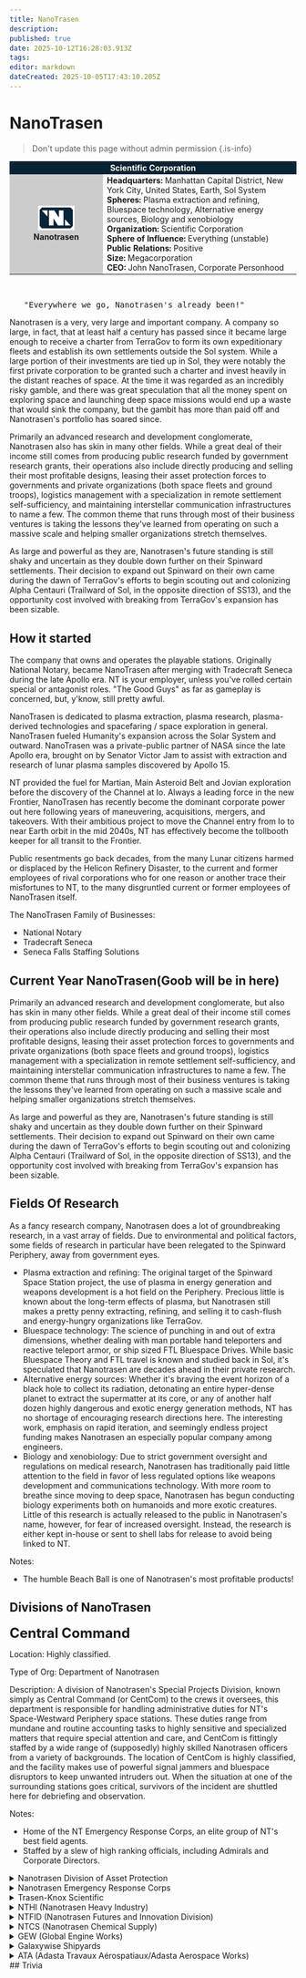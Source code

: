 ```yaml
---
title: NanoTrasen
description: 
published: true
date: 2025-10-12T16:28:03.913Z
tags: 
editor: markdown
dateCreated: 2025-10-05T17:43:10.205Z
---
```


<body>
 
# NanoTrasen
  
> Don't update this page without admin permission
{.is-info}

<table width="100%" cellspacing="0" cellpadding="2">
<tbody><tr>
<td bgcolor="#092336" align="center" colspan="2"><font color="#FFFFF"><b>Scientific Corporation</b></font>
</td></tr>
<tr>
<td width="150" align="center" bgcolor="#cccccc"><span typeof="mw:File"><a href="/File:Nanotrasen_flag.png" class="mw-file-description"><img src="/factions/ntlogo.png" decoding="async" width="64" height="43" class="mw-file-element" srcset="/images/thumb/c/c2/Nanotrasen_flag.png/96px-Nanotrasen_flag.png 1.5x, /images/thumb/c/c2/Nanotrasen_flag.png/128px-Nanotrasen_flag.png 2x" /></a></span> <br /> <b>Nanotrasen</b>
</td>
<td><b>Headquarters:</b> Manhattan Capital District, New York City, United States, Earth, Sol System<br /> <b>Spheres:</b> Plasma extraction and refining, Bluespace technology, Alternative energy sources, Biology and xenobiology<br /><b>Organization:</b> Scientific Corporation<br /><b>Sphere of Influence:</b> Everything (unstable)<br /><b>Public Relations:</b> Positive<br /><b>Size:</b> Megacorporation<br /><b>CEO:</b> John NanoTrasen, Corporate Personhood<br />
</td></tr></tbody></table>
<p><br />
</p>
<pre>   "Everywhere we go, Nanotrasen's already been!"
</pre>

Nanotrasen is a very, very large and important company. A company so large, in fact, that at least half a century has passed since it became large enough to receive a charter from TerraGov to form its own expeditionary fleets and establish its own settlements outside the Sol system. While a large portion of their investments are tied up in Sol, they were notably the first private corporation to be granted such a charter and invest heavily in the distant reaches of space. At the time it was regarded as an incredibly risky gamble, and there was great speculation that all the money spent on exploring space and launching deep space missions would end up a waste that would sink the company, but the gambit has more than paid off and Nanotrasen's portfolio has soared since.

Primarily an advanced research and development conglomerate, Nanotrasen also has skin in many other fields. While a great deal of their income still comes from producing public research funded by government research grants, their operations also include directly producing and selling their most profitable designs, leasing their asset protection forces to governments and private organizations (both space fleets and ground troops), logistics management with a specialization in remote settlement self-sufficiency, and maintaining interstellar communication infrastructures to name a few. The common theme that runs through most of their business ventures is taking the lessons they've learned from operating on such a massive scale and helping smaller organizations stretch themselves.

As large and powerful as they are, Nanotrasen's future standing is still shaky and uncertain as they double down further on their Spinward settlements. Their decision to expand out Spinward on their own came during the dawn of TerraGov's efforts to begin scouting out and colonizing Alpha Centauri (Trailward of Sol, in the opposite direction of SS13), and the opportunity cost involved with breaking from TerraGov's expansion has been sizable.

## How it started
  
The company that owns and operates the playable stations. Originally National Notary, became NanoTrasen after merging with Tradecraft Seneca during the late Apollo era. NT is your employer, unless you've rolled certain special or antagonist roles. "The Good Guys" as far as gameplay is concerned, but, y'know, still pretty awful.

NanoTrasen is dedicated to plasma extraction, plasma research, plasma-derived technologies and spacefaring / space exploration in general. NanoTrasen fueled Humanity's expansion across the Solar System and outward. NanoTrasen was a private-public partner of NASA since the late Apollo era, brought on by Senator Victor Jam to assist with extraction and research of lunar plasma samples discovered by Apollo 15.

NT provided the fuel for Martian, Main Asteroid Belt and Jovian exploration before the discovery of the Channel at Io. Always a leading force in the new Frontier, NanoTrasen has recently become the dominant corporate power out here following years of maneuvering, acquisitions, mergers, and takeovers. With their ambitious project to move the Channel entry from Io to near Earth orbit in the mid 2040s, NT has effectively become the tollbooth keeper for all transit to the Frontier.

Public resentments go back decades, from the many Lunar citizens harmed or displaced by the Helicon Refinery Disaster, to the current and former employees of rival corporations who for one reason or another trace their misfortunes to NT, to the many disgruntled current or former employees of NanoTrasen itself.
  
The NanoTrasen Family of Businesses:
  
- National Notary
- Tradecraft Seneca  
- Seneca Falls Staffing Solutions  

## Current Year NanoTrasen(Goob will be in here) 

Primarily an advanced research and development conglomerate, but also has skin in many other fields. While a great deal of their income still comes from producing public research funded by government research grants, their operations also include directly producing and selling their most profitable designs, leasing their asset protection forces to governments and private organizations (both space fleets and ground troops), logistics management with a specialization in remote settlement self-sufficiency, and maintaining interstellar communication infrastructures to name a few. The common theme that runs through most of their business ventures is taking the lessons they've learned from operating on such a massive scale and helping smaller organizations stretch themselves.

As large and powerful as they are, Nanotrasen's future standing is still shaky and uncertain as they double down further on their Spinward settlements. Their decision to expand out Spinward on their own came during the dawn of TerraGov's efforts to begin scouting out and colonizing Alpha Centauri (Trailward of Sol, in the opposite direction of SS13), and the opportunity cost involved with breaking from TerraGov's expansion has been sizable.
  
## Fields Of Research
As a fancy research company, Nanotrasen does a lot of groundbreaking research, in a vast array of fields. Due to environmental and political factors, some fields of research in particular have been relegated to the Spinward Periphery, away from government eyes.

- Plasma extraction and refining: The original target of the Spinward Space Station project, the use of plasma in energy generation and weapons development is a hot field on the Periphery. Precious little is known about the long-term effects of plasma, but Nanotrasen still makes a pretty penny extracting, refining, and selling it to cash-flush and energy-hungry organizations like TerraGov.
- Bluespace technology: The science of punching in and out of extra dimensions, whether dealing with man portable hand teleporters and reactive teleport armor, or ship sized FTL Bluespace Drives. While basic Bluespace Theory and FTL travel is known and studied back in Sol, it's speculated that Nanotrasen are decades ahead in their private research.
- Alternative energy sources: Whether it's braving the event horizon of a black hole to collect its radiation, detonating an entire hyper-dense planet to extract the supermatter at its core, or any of another half dozen highly dangerous and exotic energy generation methods, NT has no shortage of encouraging research directions here. The interesting work, emphasis on rapid iteration, and seemingly endless project funding makes Nanotrasen an especially popular company among engineers.
- Biology and xenobiology: Due to strict government oversight and regulations on medical research, Nanotrasen has traditionally paid little attention to the field in favor of less regulated options like weapons development and communications technology. With more room to breathe since moving to deep space, Nanotrasen has begun conducting biology experiments both on humanoids and more exotic creatures. Little of this research is actually released to the public in Nanotrasen's name, however, for fear of increased oversight. Instead, the research is either kept in-house or sent to shell labs for release to avoid being linked to NT.

Notes:

- The humble Beach Ball is one of Nanotrasen's most profitable products!
  
## Divisions of NanoTrasen
  
  <strong><font size="5">Central Command</font></strong>
  
Location: Highly classified.

Type of Org: Department of Nanotrasen

Description: A division of Nanotrasen's Special Projects Division, known simply as Central Command (or CentCom) to the crews it oversees, this department is responsible for handling administrative duties for NT's Space-Westward Periphery space stations. These duties range from mundane and routine accounting tasks to highly sensitive and specialized matters that require special attention and care, and CentCom is fittingly staffed by a wide range of (supposedly) highly skilled Nanotrasen officers from a variety of backgrounds. The location of CentCom is highly classified, and the facility makes use of powerful signal jammers and bluespace disruptors to keep unwanted intruders out. When the situation at one of the surrounding stations goes critical, survivors of the incident are shuttled here for debriefing and observation.

Notes:

- Home of the NT Emergency Response Corps, an elite group of NT's best field agents.
- Staffed by a slew of high ranking officials, including Admirals and Corporate Directors.
  
<details>
  <summary> Nanotrasen Division of Asset Protection</summary>
  Location: Mostly active in Sol, some presence in Spinward Sector.<br>
  Type of Org: Division of Nanotrasen<br>
   Description: As close as Nanotrasen is legally allowed to come to owning a private army, and then some. The DAP is Nanotrasen's paramilitary wing, and on paper is in charge of protecting most of Nanotrasen's cargo ships, settlements, space stations, and other valuable assets from the hands of insurgents or pirates who may want to cause them harm. In reality, however, the DAP performs offensive operations at least as often as it performs defensive maneuvers, a fact that is often left out of their press material. Some of their offensive operations include black ops raids on corporate rivals, overrunning native populations on resource rich planets or asteroid belts, and lightning strikes on vulnerable cargo transports carrying desired goods; in short, the exact things they are charged with preventing.<br>
   Despite their generally shady nature and willingness to commit war crimes in pursuit of the almighty space dollar, the DAP is rarely involved in activity in the Spinward Sector. Their reputation back in Sol was already under scrutiny for various espionage operations they were apart of before the latest round of inquiries into Nanotrasen's Spinward activities, so NT's leadership has made as much of an effort as possible to distance the two organizations from each other. Still though, it's possible to find a few agents on a long distance mission protection Nanotrasen cargo or high value prisoners on the Periphery, though most of their functionality has been taken over by the Emergency Response Corps or on-station security teams.
   Notes:
   - The Department of Asset Protection prefers older, less experimental gear than their Spinward counterparts. The NT Boarder AR and venerable M1911 as well as the aging Mk. I SWAT suit are the weapons and armor of choice for AP Operatives.
</details> 
<details>
   <summary>Nanotrasen Emergency Response Corps</summary>
   Location: Based at Central Command.
   Type of Org: Department of Central Command.
   Description: The best of the best of Nanotrasen's field agents in the Spinward Sector, or at least whoever was standing around in the ready room when a call for action goes out. The Emergency Response Corps is a relatively new initiative for Nanotrasen, founded circa 2556 in response to the ever rising levels of mayhem among their Spinward assets. The agents picked to run missions are recruited directly from among the best operatives, engineers, doctors, and leaders of the Spinward station staffs, though they are given pseudonyms and special callsigns in addition to identity protecting hardsuits and voice changers when on missions.
   While selection is usually rigorous and effective at keeping the ERC full of the best agents they can find, the number of assets that the division is responsible for protecting vastly outclasses their own numbers, so tough tactical decisions are constantly being made at Central Command. While crews and station leadership are quick to make requests for heavily armed crack teams of commandos at the slightest provocation, the reality is that sending even a light response team to a fraction of distress signals would lead to an almost immediate exhaustion of their resources, assuming they could even make it in time. There are more than a few action reports in the NT databanks from ERT's that arrived at a station a few hours after receiving a distress call, only to find the entire place devoid of life. As a result of the dearth of manpower, sometimes less than stellar junior agents are deployed on missions, and the Corps reputation is less than stellar among the employees they swear to protect. That being said, they're some of the few civilian employees Central Command will entrust with pulse weaponry, so there must be some level of trust in their abilities.
   Notes:
   - Members of the Emergency Response Corps are to be referred to as Emergency Response Agents or Operatives. Use of the term Emergency Response Personnel is grounds for an immediate citation and fine.
</details>
<details>
   <summary> Trasen-Knox Scientific</summary>
   Field: Scientific Computers and Analytical Equipment A legacy division of Nanotrasen, Trasen-Knox Scientific maintains the company's previous name, as well as its original purpose: high-grade scientific computing and analytical equipment. It's one of Nanotrasen's smallest divisions, but their products are popular with the academic market. Trasen-Knox operates out of Nanotrasen's Southwestern campus at San Jose.
</details>
<details>
   <summary> NTHI (Nanotrasen Heavy Industry)</summary>
   Field: Resource Extraction and Heavy Industrial Equipment Originally existing as the German Wulfe Gruppe, NTHI was the first major acquisition beyond computing made by Nanotrasen, starting their upwards climb to being one of humanity's foremost corporations. It's arguably one of the company's most important divisions, being responsible for around 1/3rd of Nanotrasen's overall net worth, as well as managing Nanotrasen's extensive plasma empire. Most of the stations found in the frontier are operated primarily by NTHI, usually with some involvement by NTFID. NTHI's operations are mostly coordinated from Nanotrasen's European regional headquarters, located in Dortmund.
</details>
<details>
   <summary> NTFID (Nanotrasen Futures and Innovation Division)</summary>
   Field: Research and Development Nanotrasen's research and development division, responsible for pushing humanity's scientific boundaries and being on the cutting edge of innovation. Naturally, NTFID acts as a significant source of funding for Nanotrasen's endeavours as a whole in the form of grants from TerraGov, as well as being a magnet for talent due to partnerships with research groups at universities across human space. Additionally, NTFID is a signatory and member of the Terran Joint Research Collective alongside many other major corporations. In theory, this should ensure that discoveries made by NTFID's researchers make their way into the collective knowledge of mankind rapidly. In practice, the collective sees very little of Nanotrasen's juiciest research, instead getting scraps or anything that management has deemed "no longer critical to maintain secrecy on". NTFID is based out of the Southwestern Campus at San Jose, although it also has major secondary sites at Houston, Busan, Dortmund and Adasta City.
   In terms of land share within Nanotrasen's full organisation, NTFID comes in second place behind NTHI, operating a large number of facilities across human space, including several major sites on the peripheries. One of NTFID's notable sites is Space Station 13, which it will operate jointly with NTHI until the construction of a more permanent mining outpost on or around Indecipheres is finished.
</details>
<details>
   <summary> NTCS (Nanotrasen Chemical Supply)</summary>
   Field: Chemical Manufacture and Distribution Another acquisition made in the early days of the company, NTCS began life as Texas Chemical, a major US-based chemical manufacturer. In the centuries since, it's grown to be one of humanity's largest chemical producers, taking advantage of NTHI's dominance in the resource extraction field to produce a wide range of consumer, laboratory, and industrial grade chemicals. NTCS' operations are managed from Nanotrasen's Southern US Headquarters, in Houston. NTCG (Nanotrasen Consumer Goods)
   Field: Consumer Electronics NTCG is based out of Nanotrasen's Asian regional headquarters in Busan, Korea. NTCG is responsible primarily for basic consumer electronics, such as kitchen appliances, lamps, alarm clocks, and other similar devices, as well as larger, more premium devices such as televisions and computers.
</details>
<details>
   <summary> GEW (Global Engine Works)</summary>
   Field: Vehicles GEW is one of the world's oldest engine works, having originated in the mid-1800s as a producer of railway steam engines. Into the 1900s, they broadened to aircraft, and then onto motorcars in the wake of the Second World War. After financial troubles in the early 2000s, they were acquired by Nanotrasen to further diversify the company's portfolio. GEW today is known for their bipolar range of vehicles, catering to both the lowest end of the market with budget options, and the extreme upper end with high-class supercars and luxury touring cars- in addition to maintaining their work on high-end aircraft engines. Additionally, their design expertise has been coupled into some of Nanotrasen's other companies, such as providing interior design for small luxury space vessels for ATA or atmospheric engine designs for Galaxywise.
</details>
<details>
   <summary> Galaxywise Shipyards</summary>
   Field: General Aerospace Much of Nanotrasen's strength as a megacorporation comes from their ability to practice what is essentially autarky- the production of all required goods from raw material to finalised item, with little to no reliance on external companies or factors. To this end, Galaxywise is critical to Nanotrasen's practice of autarky- from their orbital shipyards above Adasta, Nanotrasen is able to produce a wide range of important vessels, from small single-man scouting vessels to large-scale freighters and everything inbetween. Unfortunately for Nanotrasen, however, their autarky chain is broken by limitations imposed by TerraGov stating that only licensed corporations are capable of producing heavily armed vessels (the Merchant Marine Act states that any vessel capable of bearing armaments in excess of Class 2, the highest legal civilian grade, may be produced by licensed companies only)- a license Galaxywise has been unable to secure due to politicking by corporate rivals at the senate.
</details>
<details>
   <summary>ATA (Adasta Travaux Aérospatiaux/Adasta Aerospace Works)</summary>
   Field: Luxury Aerospace If Galaxywise is Nanotrasen's answer to the demand for reliable budget ships, ATA is their answer to the cries of billionaire corpos and top politicians: a shipyard based around the creation of bespoke, luxury vessels fit for royalty. Operating as part of the Galaxywise Shipyard Facility, ATA builds palatial vessels to the exacting demands of its clients, at extreme cost. No two ships built there come out alike. Of course, ships from ATA are commonly used by Nanotrasen's top executives.  
</details>
## Trivia
  
</body>